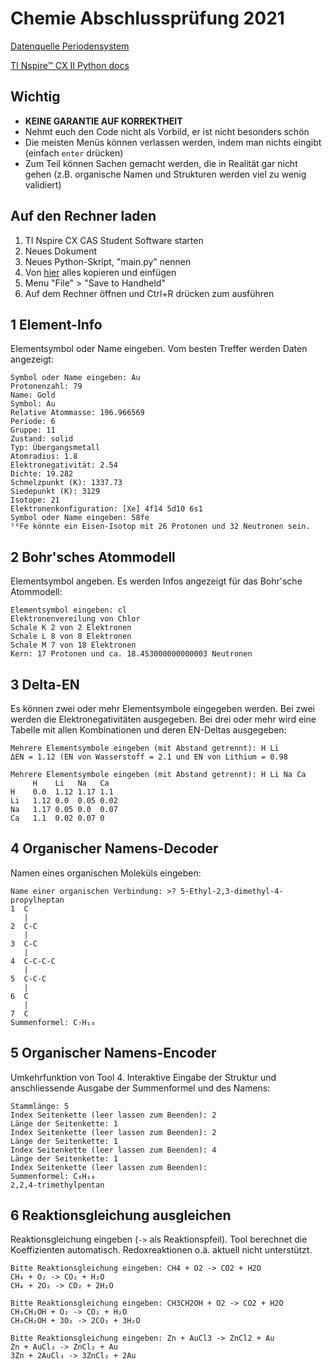 
# Chemie Abschlussprüfung 2021

[Datenquelle Periodensystem](https://www.data-explorer.com/data/)

[TI Nspire™ CX II Python docs](https://education.ti.com/en/products/calculators/graphing-calculators/ti-nspire-cx-ii-cx-ii-cas/programming-in-python)

## Wichtig
* **KEINE GARANTIE AUF KORREKTHEIT**
* Nehmt euch den Code nicht als Vorbild, er ist nicht besonders schön
* Die meisten Menüs können verlassen werden, indem man nichts eingibt (einfach `enter` drücken)
* Zum Teil können Sachen gemacht werden, die in Realität gar nicht gehen (z.B. organische Namen und Strukturen werden viel zu wenig validiert)

## Auf den Rechner laden
1. TI Nspire CX CAS Student Software starten
1. Neues Dokument
1. Neues Python-Skript, "main.py" nennen
1. Von [hier](https://raw.githubusercontent.com/bb1950328/ChemistryFinals2021/master/main.py) alles kopieren und einfügen
1. Menu "File" > "Save to Handheld"
1. Auf dem Rechner öffnen und Ctrl+R drücken zum ausführen

## 1 Element-Info
Elementsymbol oder Name eingeben. Vom besten Treffer werden Daten angezeigt:
```
Symbol oder Name eingeben: Au
Protonenzahl: 79
Name: Gold
Symbol: Au
Relative Atommasse: 196.966569
Periode: 6
Gruppe: 11
Zustand: solid
Typ: Übergangsmetall
Atomradius: 1.8
Elektronegativität: 2.54
Dichte: 19.282
Schmelzpunkt (K): 1337.73
Siedepunkt (K): 3129
Isotope: 21
Elektronenkonfiguration: [Xe] 4f14 5d10 6s1
Symbol oder Name eingeben: 58fe
⁵⁸Fe könnte ein Eisen-Isotop mit 26 Protonen und 32 Neutronen sein.
```

## 2 Bohr'sches Atommodell
Elementsymbol angeben. Es werden Infos angezeigt für das Bohr'sche Atommodell:
```
Elementsymbol eingeben: cl
Elektronenvereilung von Chlor
Schale K 2 von 2 Elektronen
Schale L 8 von 8 Elektronen
Schale M 7 von 18 Elektronen
Kern: 17 Protonen und ca. 18.453000000000003 Neutronen
```

## 3 Delta-EN
Es können zwei oder mehr Elementsymbole eingegeben werden. Bei zwei werden die Elektronegativitäten ausgegeben. Bei drei oder mehr wird eine Tabelle mit allen Kombinationen und deren EN-Deltas ausgegeben: 
```
Mehrere Elementsymbole eingeben (mit Abstand getrennt): H Li
ΔEN = 1.12 (EN von Wasserstoff = 2.1 und EN von Lithium = 0.98
```
```
Mehrere Elementsymbole eingeben (mit Abstand getrennt): H Li Na Ca
     H    Li   Na   Ca  
H    0.0  1.12 1.17 1.1 
Li   1.12 0.0  0.05 0.02
Na   1.17 0.05 0.0  0.07
Ca   1.1  0.02 0.07 0   
```

## 4 Organischer Namens-Decoder
Namen eines organischen Moleküls eingeben:
```
Name einer organischen Verbindung: >? 5-Ethyl-2,3-dimethyl-4-propylheptan
1  C
   |
2  C-C
   |
3  C-C
   |
4  C-C-C-C
   |
5  C-C-C
   |
6  C
   |
7  C
Summenformel: C₇H₁₆
```

## 5 Organischer Namens-Encoder
Umkehrfunktion von Tool 4. Interaktive Eingabe der Struktur und anschliessende Ausgabe der Summenformel und des Namens:
```
Stammlänge: 5
Index Seitenkette (leer lassen zum Beenden): 2
Länge der Seitenkette: 1
Index Seitenkette (leer lassen zum Beenden): 2
Länge der Seitenkette: 1
Index Seitenkette (leer lassen zum Beenden): 4
Länge der Seitenkette: 1
Index Seitenkette (leer lassen zum Beenden): 
Summenformel: C₈H₁₈
2,2,4-trimethylpentan
```

## 6 Reaktionsgleichung ausgleichen
Reaktionsgleichung eingeben (`->` als Reaktionspfeil). Tool berechnet die Koeffizienten automatisch. Redoxreaktionen o.ä. aktuell nicht unterstützt.
```
Bitte Reaktionsgleichung eingeben: CH4 + O2 -> CO2 + H2O
CH₄ + O₂ -> CO₂ + H₂O
CH₄ + 2O₂ -> CO₂ + 2H₂O
```
```
Bitte Reaktionsgleichung eingeben: CH3CH2OH + O2 -> CO2 + H2O
CH₃CH₂OH + O₂ -> CO₂ + H₂O
CH₃CH₂OH + 3O₂ -> 2CO₂ + 3H₂O
```
```
Bitte Reaktionsgleichung eingeben: Zn + AuCl3 -> ZnCl2 + Au
Zn + AuCl₃ -> ZnCl₂ + Au
3Zn + 2AuCl₃ -> 3ZnCl₂ + 2Au
```
